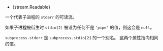 <!-- YAML
added: v0.1.90
-->

* {stream.Readable}

一个代表子进程的 `stderr` 的可读流。

如果子进程被衍生时 `stdio[2]` 被设为任何不是 `'pipe'` 的值，则这会是 `null`。

`subprocess.stderr` 是 `subprocess.stdio[2]` 的一个别名。
这两个属性指向相同的值。

<a name="child_process_child_stdin"></a>
